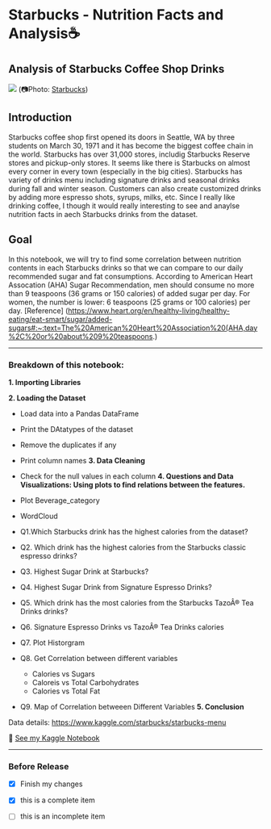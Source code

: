 # Starbucks - Nutrition Facts and Analysis☕
## Analysis of Starbucks Coffee Shop Drinks 
![](https://stories.starbucks.com/uploads/2019/01/1981-Pike-Place_Exterior_Photo-1-1440x700.jpg)
(📷Photo: [Starbucks](https://stories.starbucks.com/stories/2015/store-tour-inside-1912-pike-place-seattle-usa/))

## Introduction
Starbucks coffee shop first opened its doors in Seattle, WA by three students on March 30, 1971 and it has become the biggest coffee chain in the world. Starbucks has over 31,000 stores, includig Starbucks Reserve stores and pickup-only stores. It seems like there is Starbucks on almost every corner in every town (especially in the big cities). Starbucks has variety of drinks menu including signature drinks and seasonal drinks during fall and winter season. Customers can also create customized drinks by adding more espresso shots, syrups, milks, etc. Since I really like drinking coffee, I though it would really interesting to see and anaylse nutrition facts in aech Starbucks drinks from the dataset.  

## Goal
In this notebook, we will try to find some correlation between nutrition contents in each Starbucks drinks so that we can compare to our daily recommended sugar and fat consumptions. According to American Heart Assocation (AHA) Sugar Recommendation, men should consume no more than 9 teaspoons (36 grams or 150 calories) of added sugar per day. For women, the number is lower: 6 teaspoons (25 grams or 100 calories) per day. [Reference] (https://www.heart.org/en/healthy-living/healthy-eating/eat-smart/sugar/added-sugars#:~:text=The%20American%20Heart%20Association%20(AHA,day%2C%20or%20about%209%20teaspoons.)
___
### Breakdown of this notebook:
**1. Importing Libraries**

**2. Loading the Dataset**
* Load data into a Pandas DataFrame
* Print the DAtatypes of the dataset
* Remove the duplicates if any
* Print column names
**3. Data Cleaning**

* Check for the null values in each column
**4. Questions and Data Visualizations: Using plots to find relations between the features.**

* Plot Beverage_category
* WordCloud
* Q1.Which Starbucks drink has the highest calories from the dataset?
* Q2. Which drink has the highest calories from the Starbucks classic espresso drinks?
* Q3. Highest Sugar Drink at Starbucks?
* Q4. Highest Sugar Drink from Signature Espresso Drinks?
* Q5. Which drink has the most calories from the Starbucks TazoÂ® Tea Drinks drinks?
* Q6. Signature Espresso Drinks vs TazoÂ® Tea Drinks calories
* Q7. Plot Historgram
* Q8. Get Correlation between different variables
  * Calories vs Sugars
  * Caloreis vs Total Carbohydrates
  * Calories vs Total Fat
* Q9. Map of Correlation betweeen Different Variables
**5. Conclusion**

Data details: https://www.kaggle.com/starbucks/starbucks-menu

:file_folder: [See my Kaggle Notebook](https://www.kaggle.com/conniekoh/starbucks-got-drinks)
___
### Before Release
- [x] Finish my changes
- [x] this is a complete item
- [ ] this is an incomplete item


